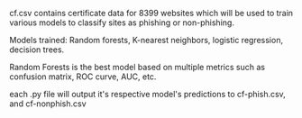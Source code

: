 cf.csv contains certificate data for 8399 websites which will be used to train various models to classify sites as phishing or non-phishing.

Models trained: Random forests, K-nearest neighbors, logistic regression, decision trees. 

Random Forests is the best model based on multiple metrics such as confusion matrix, ROC curve, AUC, etc.

each .py file will output it's respective model's predictions to cf-phish.csv, and cf-nonphish.csv
